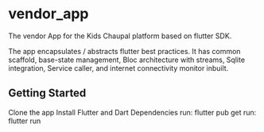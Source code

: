 # vendor_app

The vendor App for the Kids Chaupal platform based on flutter SDK.

The app encapsulates / abstracts flutter best practices. It has common scaffold, base-state management, Bloc architecture with streams, Sqlite integration, Service caller, and internet connectivity monitor inbuilt.

## Getting Started

Clone the app
Install Flutter and Dart Dependencies
run:  flutter pub get
run: flutter run
